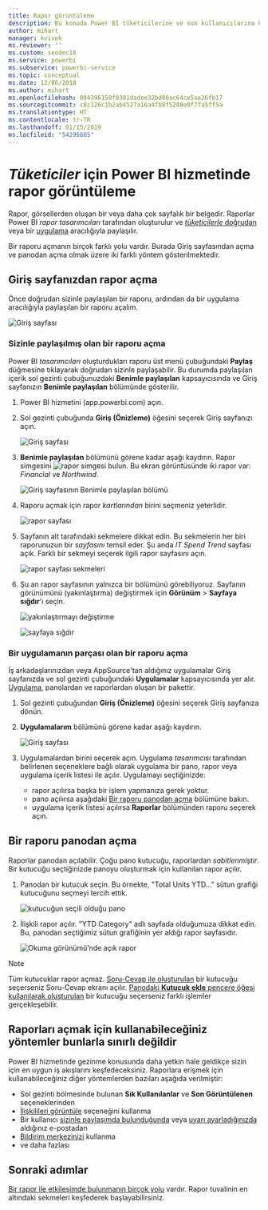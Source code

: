 ```yaml
---
title: Rapor görüntüleme
description: Bu konuda Power BI tüketicilerine ve son kullanıcılarına bir Power BI raporunu açma ve görüntüleme adımları gösterilmektedir.
author: mihart
manager: kvivek
ms.reviewer: ''
ms.custom: seodec18
ms.service: powerbi
ms.subservice: powerbi-service
ms.topic: conceptual
ms.date: 12/06/2018
ms.author: mihart
ms.openlocfilehash: 004396150f0301dadee32bd08ac64ce5ae36fb17
ms.sourcegitcommit: c8c126c1b2ab4527a16a4fb8f5208e0f7fa5ff5a
ms.translationtype: HT
ms.contentlocale: tr-TR
ms.lasthandoff: 01/15/2019
ms.locfileid: "54296605"
---
```

# <a name="view-a-report-in-power-bi-service-for-consumers"></a>*Tüketiciler* için Power BI hizmetinde rapor görüntüleme
Rapor, görsellerden oluşan bir veya daha çok sayfalık bir belgedir. Raporlar Power BI *rapor tasarımcıları* tarafından oluşturulur ve [*tüketicilerle* doğrudan](end-user-shared-with-me.md) veya bir [uygulama](end-user-apps.md) aracılığıyla paylaşılır. 

Bir raporu açmanın birçok farklı yolu vardır. Burada Giriş sayfasından açma ve panodan açma olmak üzere iki farklı yöntem gösterilmektedir. 

<!-- add art-->


## <a name="open-a-report-from-your-home-page"></a>Giriş sayfanızdan rapor açma
Önce doğrudan sizinle paylaşılan bir raporu, ardından da bir uygulama aracılığıyla paylaşılan bir raporu açalım.

   ![Giriş sayfası](./media/end-user-report-open/power-bi-home.png)

### <a name="open-a-report-that-has-been-shared-with-you"></a>Sizinle paylaşılmış olan bir raporu açma
Power BI *tasarımcıları* oluşturdukları raporu üst menü çubuğundaki **Paylaş** düğmesine tıklayarak doğrudan sizinle paylaşabilir. Bu durumda paylaşılan içerik sol gezinti çubuğunuzdaki **Benimle paylaşılan** kapsayıcısında ve Giriş sayfanızın **Benimle paylaşılan** bölümünde gösterilir.

1. Power BI hizmetini (app.powerbi.com) açın.

2. Sol gezinti çubuğunda **Giriş (Önizleme)** öğesini seçerek Giriş sayfanızı açın.  

   ![Giriş sayfası](./media/end-user-report-open/power-bi-select-home.png)
   
3. **Benimle paylaşılan** bölümünü görene kadar aşağı kaydırın. Rapor simgesini ![rapor simgesi](./media/end-user-report-open/power-bi-report-icon.png) bulun. Bu ekran görüntüsünde iki rapor var: *Financial* ve *Northwind*. 
   
   ![Giriş sayfasının Benimle paylaşılan bölümü](./media/end-user-report-open/power-bi-shared.png)

4. Raporu açmak için rapor *kartlarından* birini seçmeniz yeterlidir.

   ![rapor sayfası](./media/end-user-report-open/power-bi-report1.png)

5. Sayfanın alt tarafındaki sekmelere dikkat edin. Bu sekmelerin her biri raporunuzun bir *sayfasını* temsil eder. Şu anda *IT Spend Trend* sayfası açık. Farklı bir sekmeyi seçerek ilgili rapor sayfasını açın. 

   ![rapor sayfası sekmeleri](./media/end-user-report-open/power-bi-tabs.png)

6. Şu an rapor sayfasının yalnızca bir bölümünü görebiliyoruz. Sayfanın görünümünü (yakınlaştırma) değiştirmek için **Görünüm** > **Sayfaya sığdır**'ı seçin.

   ![yakınlaştırmayı değiştirme](./media/end-user-report-open/power-bi-fit.png)

   ![sayfaya sığdır](./media/end-user-report-open/power-bi-report2.png)

### <a name="open-a-report-that-is-part-of-an-app"></a>Bir uygulamanın parçası olan bir raporu açma
İş arkadaşlarınızdan veya AppSource'tan aldığınız uygulamalar Giriş sayfanızda ve sol gezinti çubuğundaki **Uygulamalar** kapsayıcısında yer alır. [Uygulama](end-user-apps.md), panolardan ve raporlardan oluşan bir pakettir.

1. Sol gezinti çubuğundan **Giriş (Önizleme)** öğesini seçerek Giriş sayfanıza dönün.

7. **Uygulamalarım** bölümünü görene kadar aşağı kaydırın.

   ![Giriş sayfası](./media/end-user-report-open/power-bi-my-apps.png)

8. Uygulamalardan birini seçerek açın. Uygulama *tasarımcısı* tarafından belirlenen seçeneklere bağlı olarak uygulama bir pano, rapor veya uygulama içerik listesi ile açılır. Uygulamayı seçtiğinizde:
    - rapor açılırsa başka bir işlem yapmanıza gerek yoktur.
    - pano açılırsa aşağıdaki [Bir raporu panodan açma](#Open-a-report-from-a-dashboard) bölümüne bakın.
    - uygulama içerik listesi açılırsa **Raporlar** bölümünden raporu seçerek açın.


## <a name="open-a-report-from-a-dashboard"></a>Bir raporu panodan açma
Raporlar panodan açılabilir. Çoğu pano kutucuğu, raporlardan *sabitlenmiştir*. Bir kutucuğu seçtiğinizde panoyu oluşturmak için kullanılan rapor açılır. 

1. Panodan bir kutucuk seçin. Bu örnekte, "Total Units YTD..." sütun grafiği kutucuğunu seçmeyi tercih ettik.

    ![kutucuğun seçili olduğu pano](./media/end-user-report-open/power-bi-dashboard.png)

2.  İlişkili rapor açılır. "YTD Category" adlı sayfada olduğumuza dikkat edin. Bu, panodan seçtiğimiz sütun grafiğinin yer aldığı rapor sayfasıdır.

    ![Okuma görünümü’nde açık rapor](./media/end-user-report-open/power-bi-report-new.png)

> [!NOTE]
> Tüm kutucuklar rapor açmaz. [Soru-Cevap ile oluşturulan](end-user-q-and-a.md) bir kutucuğu seçerseniz Soru-Cevap ekranı açılır. [Panodaki **Kutucuk ekle** pencere öğesi kullanılarak oluşturulan](../service-dashboard-add-widget.md) bir kutucuğu seçerseniz farklı işlemler gerçekleşebilir.  


##  <a name="still-more-ways-to-open-a-report"></a>Raporları açmak için kullanabileceğiniz yöntemler bunlarla sınırlı değildir
Power BI hizmetinde gezinme konusunda daha yetkin hale geldikçe sizin için en uygun iş akışlarını keşfedeceksiniz. Raporlara erişmek için kullanabileceğiniz diğer yöntemlerden bazıları aşağıda verilmiştir:
- Sol gezinti bölmesinde bulunan **Sık Kullanılanlar** ve **Son Görüntülenen** seçeneklerinden    
- [İlişkilileri görüntüle](end-user-related.md) seçeneğini kullanma    
- Bir kullanıcı [sizinle paylaşımda bulunduğunda](../service-share-reports.md) veya [uyarı ayarladığınızda](end-user-alerts.md) aldığınız e-postadan    
- [Bildirim merkezinizi](end-user-notification-center.md) kullanma    
- ve daha fazlası

## <a name="next-steps"></a>Sonraki adımlar
[Bir rapor ile etkileşimde bulunmanın birçok yolu](end-user-reading-view.md) vardır.  Rapor tuvalinin en altındaki sekmeleri keşfederek başlayabilirsiniz.

